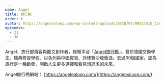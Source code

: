 ```yaml
---
name: Angel
title: 旅行鴨
order: 6
avatar: https://angelealoop.com/wp-content/uploads/2020/07/90513410_114225350221138_8132686596936826880_o.jpg
episodes:
  - 21
  - 30
---
```


Angel，旅行部落客與圖文創作者，經營平台「[Angel旅行鴨](https://angelealoop.com/)」。曾於德國交換學生、瑞典修習學程、以色列與中國實習、菲律賓沙發衝浪。去過30個國家，認為旅行是一種啟發，開啟人生更多選擇和看見想追求的未來。

Angel旅行鴨網站： [https://angelealoop.com/](https://angelealoop.com/)